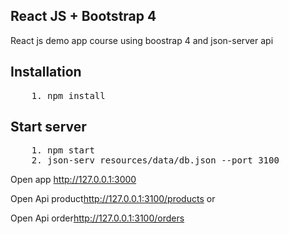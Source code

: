 ## React JS + Bootstrap 4 
React js demo app course  using boostrap 4 and json-server api 

## Installation

<pre>
    1. npm install 
</pre>

## Start server

<pre>
    1. npm start
    2. json-serv resources/data/db.json --port 3100
</pre>

<p>Open app <a href="http://127.0.0.1:3000">http://127.0.0.1:3000</a></p>

<p>Open Api product<a href="http://127.0.0.1:3100/products">http://127.0.0.1:3100/products</a> or</p>
<p>Open Api order<a href="http://127.0.0.1:3100/orders">http://127.0.0.1:3100/orders</a></p>
